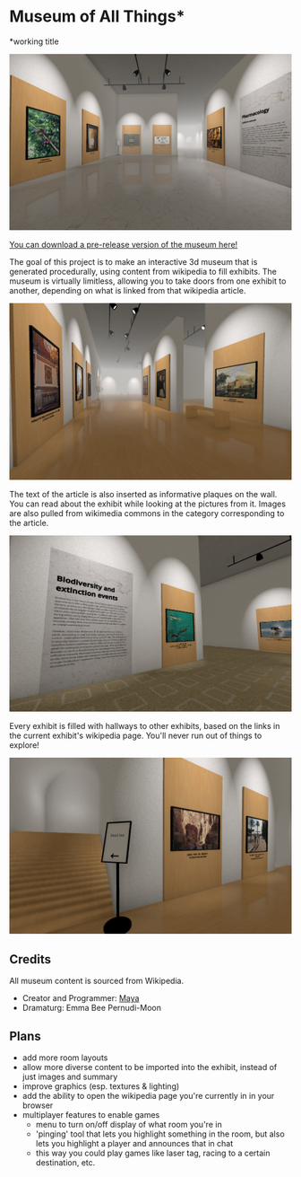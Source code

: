 # Museum of All Things*

*working title

![screenshot of the 'coffee' exhibit](./docs/screenshot-coffee.png)

[You can download a pre-release version of the museum here!](https://github.com/m4ym4y/wikipedia-museum/releases/tag/v0.3.0)

The goal of this project is to make an interactive 3d museum that is generated
procedurally, using content from wikipedia to fill exhibits. The museum is
virtually limitless, allowing you to take doors from one exhibit to another,
depending on what is linked from that wikipedia article.

![screenshot of the 'baroque painting' exhibit](./docs/screenshot-baroque.png)

The text of the article is also inserted as informative plaques on the wall. You
can read about the exhibit while looking at the pictures from it. Images are also
pulled from wikimedia commons in the category corresponding to the article.

![screenshot of the 'marine life' room](docs/screenshot-marine.png)

Every exhibit is filled with hallways to other exhibits, based on the links in the
current exhibit's wikipedia page. You'll never run out of things to explore!

![screenshot of the 'petra' room](docs/screenshot-petra.png)

## Credits

All museum content is sourced from Wikipedia.

- Creator and Programmer: [Maya](https://github.com/m4ym4y)
- Dramaturg: Emma Bee Pernudi-Moon


## Plans

- add more room layouts
- allow more diverse content to be imported into the exhibit, instead of just images and summary
- improve graphics (esp. textures & lighting)
- add the ability to open the wikipedia page you're currently in in your browser
- multiplayer features to enable games
  - menu to turn on/off display of what room you're in
  - 'pinging' tool that lets you highlight something in the room, but also lets you highlight a player and announces that in chat
  - this way you could play games like laser tag, racing to a certain destination, etc.
